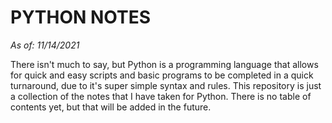# **PYTHON NOTES**
*As of: 11/14/2021*

There isn't much to say, but Python is a programming language that allows for quick and easy scripts and basic programs to be completed in a quick turnaround, due to it's super simple syntax and rules. This repository is just a collection of the notes that I have taken for Python. There is no table of contents yet, but that will be added in the future. 